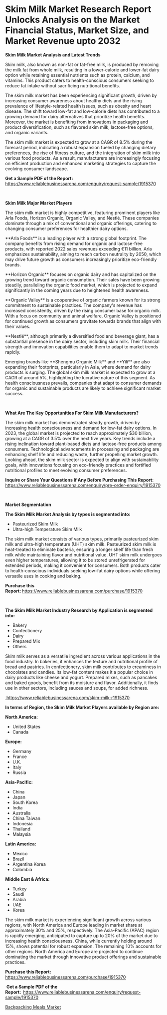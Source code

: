 <p><h1>Skim Milk Market Research Report Unlocks Analysis on the Market Financial Status, Market Size, and Market Revenue upto 2032</h1></p><p><strong>Skim Milk Market Analysis and Latest Trends</strong></p>
<p><p>Skim milk, also known as non-fat or fat-free milk, is produced by removing the milk fat from whole milk, resulting in a lower-calorie and lower-fat dairy option while retaining essential nutrients such as protein, calcium, and vitamins. This product caters to health-conscious consumers seeking to reduce fat intake without sacrificing nutritional benefits.</p><p>The skim milk market has been experiencing significant growth, driven by increasing consumer awareness about healthy diets and the rising prevalence of lifestyle-related health issues, such as obesity and heart disease. The shift toward low-fat and low-calorie diets has contributed to a growing demand for dairy alternatives that prioritize health benefits. Moreover, the market is benefiting from innovations in packaging and product diversification, such as flavored skim milk, lactose-free options, and organic variants. </p><p>The skim milk market is expected to grow at a CAGR of 8.5% during the forecast period, indicating a robust expansion fueled by changing dietary preferences, the rise of fitness culture, and the integration of skim milk into various food products. As a result, manufacturers are increasingly focusing on efficient production and enhanced marketing strategies to capture the evolving consumer landscape.</p></p>
<p><strong>Get a Sample PDF of the Report:&nbsp;</strong> <a href="https://www.reliablebusinessarena.com/enquiry/request-sample/1915370?utm_campaign=2225&utm_medium=2&utm_source=Github&utm_content=ia&utm_term=14022025&utm_id=skim-milk">https://www.reliablebusinessarena.com/enquiry/request-sample/1915370</a></p>
<p>&nbsp;</p>
<p><strong>Skim Milk Major Market Players</strong></p>
<p><p>The skim milk market is highly competitive, featuring prominent players like Arla Foods, Horizon Organic, Organic Valley, and Nestlé. These companies dominate through a mix of conventional and organic offerings, catering to changing consumer preferences for healthier dairy options.</p><p>**Arla Foods** is a leading player with a strong global footprint. The company benefits from rising demand for organic and lactose-free products, with reported 2022 sales revenues exceeding €11 billion. Arla emphasizes sustainability, aiming to reach carbon neutrality by 2050, which may drive future growth as consumers increasingly prioritize eco-friendly brands.</p><p>**Horizon Organic** focuses on organic dairy and has capitalized on the growing trend toward organic consumption. Their sales have been growing steadily, paralleling the organic food market, which is projected to expand significantly in the coming years due to heightened health awareness.</p><p>**Organic Valley** is a cooperative of organic farmers known for its strong commitment to sustainable practices. The company's revenue has increased consistently, driven by the rising consumer base for organic milk. With a focus on community and animal welfare, Organic Valley is positioned for continued growth as consumers gravitate towards brands that align with their values.</p><p>**Nestlé**, although primarily a diversified food and beverage giant, has a substantial presence in the dairy sector, including skim milk. Their financial strength and innovation capabilities enable them to adapt to market trends rapidly.</p><p>Emerging brands like **Shengmu Organic Milk** and **Yili** are also expanding their footprints, particularly in Asia, where demand for dairy products is surging. The global skim milk market is expected to grow at a CAGR of around 5%, highlighting the lucrative nature of this segment. As health consciousness prevails, companies that adapt to consumer demands for organic and sustainable products are likely to achieve significant market success.</p></p>
<p>&nbsp;</p>
<p><strong>What Are The Key Opportunities For Skim Milk Manufacturers?</strong></p>
<p><p>The skim milk market has demonstrated steady growth, driven by increasing health consciousness and demand for low-fat dairy options. In 2023, the global market is projected to reach approximately $30 billion, growing at a CAGR of 3.5% over the next five years. Key trends include a rising inclination toward plant-based diets and lactose-free products among consumers. Technological advancements in processing and packaging are enhancing shelf life and reducing waste, further propelling market growth. Looking ahead, the skim milk sector is expected to align with sustainability goals, with innovations focusing on eco-friendly practices and fortified nutritional profiles to meet evolving consumer preferences.</p></p>
<p><strong>Inquire or Share Your Questions If Any Before Purchasing This Report:</strong> <a href="https://www.reliablebusinessarena.com/enquiry/pre-order-enquiry/1915370?utm_campaign=2225&utm_medium=2&utm_source=Github&utm_content=ia&utm_term=14022025&utm_id=skim-milk">https://www.reliablebusinessarena.com/enquiry/pre-order-enquiry/1915370</a></p>
<p>&nbsp;</p>
<p><strong>Market Segmentation</strong></p>
<p><strong>The Skim Milk Market Analysis by types is segmented into:</strong></p>
<p><ul><li>Pasteurized Skim Milk</li><li>Ultra-high Temperature Skim Milk</li></ul></p>
<p><p>The skim milk market consists of various types, primarily pasteurized skim milk and ultra-high temperature (UHT) skim milk. Pasteurized skim milk is heat-treated to eliminate bacteria, ensuring a longer shelf life than fresh milk while maintaining flavor and nutritional value. UHT skim milk undergoes even higher temperatures, allowing it to be stored unrefrigerated for extended periods, making it convenient for consumers. Both products cater to health-conscious individuals seeking low-fat dairy options while offering versatile uses in cooking and baking.</p></p>
<p><strong>Purchase this Report:&nbsp;</strong><a href="https://www.reliablebusinessarena.com/purchase/1915370?utm_campaign=2225&utm_medium=2&utm_source=Github&utm_content=ia&utm_term=14022025&utm_id=skim-milk">https://www.reliablebusinessarena.com/purchase/1915370</a></p>
<p>&nbsp;</p>
<p><strong>The Skim Milk Market Industry Research by Application is segmented into:</strong></p>
<p><ul><li>Bakery</li><li>Confectionery</li><li>Dairy</li><li>Prepared Mix</li><li>Others</li></ul></p>
<p><p>Skim milk serves as a versatile ingredient across various applications in the food industry. In bakeries, it enhances the texture and nutritional profile of bread and pastries. In confectionery, skim milk contributes to creaminess in chocolates and candies. Its low-fat content makes it a popular choice in dairy products like cheese and yogurt. Prepared mixes, such as pancakes and baked goods, benefit from its moisture and flavor. Additionally, it finds use in other sectors, including sauces and soups, for added richness.</p></p>
<p><a href="https://www.reliablebusinessarena.com/skim-milk-r1915370?utm_campaign=2225&utm_medium=2&utm_source=Github&utm_content=ia&utm_term=14022025&utm_id=skim-milk">&nbsp;https://www.reliablebusinessarena.com/skim-milk-r1915370</a></p>
<p><strong>In terms of Region, the Skim Milk Market Players available by Region are:</strong></p>
<p>
    <p> <strong> North America: </strong>
        <ul>
            <li>United States</li>
            <li>Canada</li>
        </ul>
        </p> 
    <p> <strong> Europe: </strong>
        <ul>
            <li>Germany</li>
            <li>France</li>
            <li>U.K.</li>
            <li>Italy</li>
            <li>Russia</li>
        </ul>
        </p> 
    <p> <strong> Asia-Pacific: </strong>
        <ul>
            <li>China</li>
            <li>Japan</li>
            <li>South Korea</li>
            <li>India</li>
            <li>Australia</li>
            <li>China Taiwan</li>
            <li>Indonesia</li>
            <li>Thailand</li>
            <li>Malaysia</li>
        </ul>
        </p> 
    <p> <strong> Latin America: </strong>
        <ul>
            <li>Mexico</li>
            <li>Brazil</li>
            <li>Argentina Korea</li>
            <li>Colombia</li>
        </ul>
        </p> 
    <p> <strong> Middle East & Africa: </strong>
        <ul>
            <li>Turkey</li>
            <li>Saudi</li>
            <li>Arabia</li>
            <li>UAE</li>
            <li>Korea</li>
        </ul>
    </p>
    </p>
<p><p>The skim milk market is experiencing significant growth across various regions, with North America and Europe leading in market share at approximately 30% and 25%, respectively. The Asia-Pacific (APAC) region is rapidly emerging, anticipated to capture up to 20% of the market due to increasing health consciousness. China, while currently holding around 15%, shows potential for robust expansion. The remaining 10% accounts for other regions. North America and Europe are projected to continue dominating the market through innovative product offerings and sustainable practices.</p></p>
<p><strong>Purchase this Report: </strong><a href="https://www.reliablebusinessarena.com/purchase/1915370?utm_campaign=2225&utm_medium=2&utm_source=Github&utm_content=ia&utm_term=14022025&utm_id=skim-milk">https://www.reliablebusinessarena.com/purchase/1915370</a></p>
<p>&nbsp;<strong>Get a Sample PDF of the Report:&nbsp;&nbsp;</strong><a href="https://www.reliablebusinessarena.com/enquiry/request-sample/1915370?utm_campaign=2225&utm_medium=2&utm_source=Github&utm_content=ia&utm_term=14022025&utm_id=skim-milk">https://www.reliablebusinessarena.com/enquiry/request-sample/1915370</a></p>
<p><strong></strong></p>
<p><p><a href="https://github.com/rodinayygacklezi/Market-Research-Report-List-1/blob/main/backpacking-meals-market.md?utm_campaign=2225&utm_medium=2&utm_source=Github&utm_content=ia&utm_term=14022025&utm_id=skim-milk">Backpacking Meals Market</a></p></p>